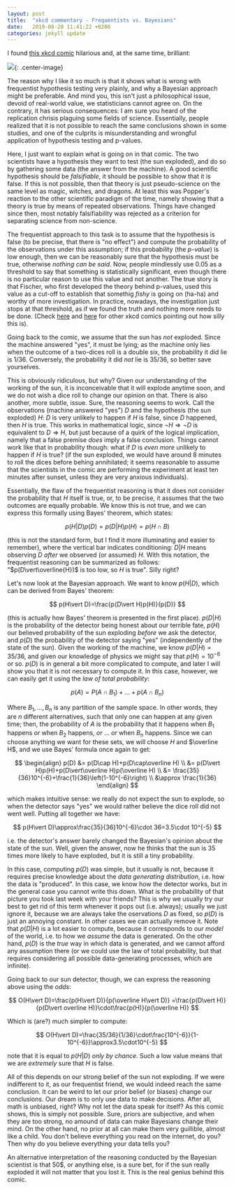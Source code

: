 ```yaml
---
layout: post
title:  "xkcd commentary - Frequentists vs. Bayesians"
date:   2019-08-20 11:41:22 +0200
categories: jekyll update
---
```


I found [this xkcd comic](https://xkcd.com/1132/) hilarious and, at the same
time, brilliant:

![](https://imgs.xkcd.com/comics/frequentists_vs_bayesians.png){: .center-image}

The reason why I like it so much is that it shows what is wrong with frequentist
hypothesis testing very plainly, and why a Bayesian approach might be
preferable. And mind you, this isn't just a philosophical issue, devoid of
real-world value, we statisticians cannot agree on. On the contrary, it has
serious consequences: I am sure you heard of the replication chrisis plaguing
some fields of science. Essentially, people realized that it is not possible to
reach the same conclusions shown in some studies, and one of the culprits is
misunderstanding and wrongful application of hypothesis testing and p-values.

Here, I just want to explain what is going on in that comic. The two scientists
have a hypothesis they want to test (the sun exploded), and do so by gathering
some data (the answer from the machine). A good scientific hypothesis should be
_falsifiable_, it should be possible to show that it is false. If this is not
possible, then that theory is just pseudo-science on the same level as magic,
witches, and dragons. At least this was Popper's reaction to the other
scientific paradigm of the time, namely showing that a theory is true by means
of repeated observations. Things have changed since then, most notably
falsifiability was rejected as a criterion for separating science from
non-science.

The frequentist approach to this task is to assume that the hypothesis is false
(to be precise, that there is "no effect") and compute the probability of the
observations under this assumption; if this probability (the _p-value_) is low
enough, then we can be reasonably sure that the hypothesis must be true,
otherwise _nothing can be said_. Now, people mindlessly use 0.05 as a threshold
to say that something is statistically significant, even though there is no
particular reason to use this value and not another. The true story is that
Fischer, who first developed the theory behind p-values, used this value as a
cut-off to establish that somethig _fishy_ is going on (ha-ha) and worthy of
more investigation. In practice, nowadays, the investigation just stops at that
threshold, as if we found the truth and nothing more needs to be done. (Check
[here](https://xkcd.com/882/) and [here](https://xkcd.com/1478/) for other xkcd
comics pointing out how silly this is).

Going back to the comic, we assume that the sun has _not_ exploded. Since the
machine answered "yes", it must be lying; as the machine only lies when the
outcome of a two-dices roll is a double six, the probability it did lie is
$1/36$. Conversely, the probability it did _not_ lie is $35/36$, so better save
yourselves.

This is obviously ridiculous, but why? Given our understanding of the working of
the sun, it is inconceivable that it will explode anytime soon, and we do not
wish a dice roll to change our opinion on that. There is also another, more
subtle, issue. Sure, the reasoning seems to work. Call the observations (machine
answered "yes") $D$ and the hypothesis (the sun exploded) $H$: $D$ is very
unlikely to happen if $H$ is false, since $D$ happened, then $H$ is true. This
works in mathematical logic, since $\neg H\Rightarrow \neg D$ is equivalent to
$D\Rightarrow H$, but just because of a quirk of the logical implication, namely
that a false premise _does_ imply a false conclusion. Things cannot work like
that in probability though: what if $D$ is _even more_ unlikely to happen if $H$
is true? (if the sun exploded, we would have around 8 minutes to roll the dices
before behing annihilated; it seems reasonable to assume that the scientists in
the comic are performing the experiment at least ten minutes after sunset,
unless they are very anxious individuals).

Essentially, the flaw of the frequentist reasoning is that it does not consider
the probability that $H$ itself is true, or, to be precise, it assumes that the
two outcomes are equally probable. We know this is not true, and we can express
this formally using Bayes' theorem, which states:

$$
p(H\vert D)p(D)=p(D\vert H)p(H)=p(H\cap B)
$$

(this is not the standard form, but I find it more illuminating and easier to
remember), where the vertical bar indicates conditioning: $D\vert H$ means
observing $D$ _after_ we observed (or assumed) $H$. With this notation, the
frequentist reasoning can be summarized as follows: "$p(D\vert\overline{H})$ is
too low, so $H$ is true". Silly right?

Let's now look at the Bayesian approach. We want to know $p(H\vert D)$, which
can be derived from Bayes' theorem:

$$
p(H\vert D)=\frac{p(D\vert H)p(H)}{p(D)}
$$

(this is actually how Bayes' theorem is presented in the first place). $p(D\vert
H)$ is the probability of the detector being honest about our terrible fate,
$p(H)$ our believed probability of the sun exploding _before_ we ask the
detector, and $p(D)$ the probability of the detector saying "yes" (independently
of the state of the sun). Given the working of the machine, we know $p(D\vert
H)=35/36$, and given our knowledge of physics we might say that $p(H)=10^{-6}$
or so. $p(D)$ is in general a bit more complicated to compute, and later I will
show you that it is not necessary to compute it. In this case, however, we can
easily get it using the _law of total probability_:

$$
p(A)=P(A\cap B_1)+\ldots+p(A\cap B_n)
$$

Where $B_1,\ldots,B_n$ is any partition of the sample space. In other words,
they are $n$ different alternatives, such that only one can happen at any given
time; then, the probability of $A$ is the probability that it happens when $B_1$
happens _or_ when $B_2$ happens, _or_ ... _or_ when $B_n$ happens. Since we can
choose anything we want for these sets, we will choose $H$ and $\overline H$,
and we use Bayes' formula once again to get:

$$
\begin{align}
p(D) &= p(D\cap H)+p(D\cap\overline H) \\
&= p(D\vert H)p(H)+p(D\vert\overline H)p(\overline H) \\
&= \frac{35}{36}10^{-6}+\frac{1}{36}\left(1-10^{-6}\right) \\
&\approx \frac{1}{36}
\end{align}
$$

which makes intuitive sense: we really do not expect the sun to explode, so when
the detector says "yes" we would rather believe the dice roll did not went well.
Putting all together we have:

$$
p(H\vert D)\approx\frac{35}{36}10^{-6}\cdot 36=3.5\cdot 10^{-5}
$$

i.e. the detector's answer barely changed the Bayesian's opinion about the state
of the sun. Well, given the answer, now he thinks that the sun is 35 times more
likely to have exploded, but it is still a tiny probability.

In this case, computing $p(D)$ was simple, but it usually is not, because it
requires precise knowledge about the _data generating distribution_, i.e. how
the data is "produced". In this case, we know how the detector works, but in the
general case you cannot write this down. What is the probability of that picture
you took last week with your friends? This is why we usually try our best to get
rid of this term whenever it pops out (i.e. always); usually we just ignore it,
because we are always take the oservations $D$ as fixed, so $p(D)$ is just an
annoying constant. In other cases we can actually remove it. Note that $p(D\vert
H)$ is a lot easier to compute, because it corresponds to our _model_ of the
world, i.e. to how we _assume_ the data is generated. On the other hand, $p(D)$
is the _true_ way in which data is generated, and we cannot afford any
assumption there (or we could use the law of total probability, but that
requires considering all possible data-generating processes, which are
infinite).

Going back to our sun detector, though, we can express the reasoning above using
the _odds_:

$$
O(H\vert D)=\frac{p(H\vert D)}{p(\overline H\vert D)}
=\frac{p(D\vert H)}{p(D\vert overline H)}\cdot\frac{p(H)}{p(\overline H)}
$$

Which is (are?) much simpler to compute:

$$
O(H\vert D)=\frac{35/36}{1/36}\cdot\frac{10^{-6}}{1-10^{-6}}\approx3.5\cdot10^{-5}
$$

note that it is equal to $p(H\vert D)$ _only by chance_. Such a low value means
that we are _extremely_ sure that $H$ is false.

All of this depends on our strong belief of the sun not exploding. If we were
indifferent to it, as our frequentist friend, we would indeed reach the same
conclusion. It can be weird to let our prior belief (or biases) change our
conclusions. Our dream is to only use data to make decisions. After all, math is
unbiased, right? Why not let the data speak for itself? As this comic shows,
this is simply not possible. Sure, priors are subjective, and when they are too
strong, no amound of data can make Bayesians change their mind. On the other
hand, no prior at all can make them very guillible, almost like a child. You
don't believe everything you read on the internet, do you? Then why do you
believe everything your data tells you?

An alternative interpretation of the reasoning conducted by the Bayesian
scientist is that 50\$, or anything else, is a sure bet, for if the sun really
exploded it will not matter that you lost it. This is the real genius behind
this comic.
